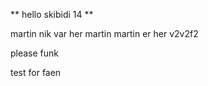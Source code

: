 ** hello skibidi 14 ** 

martin
nik var her
 martin
martin er her v2v2f2


please funk

test for faen